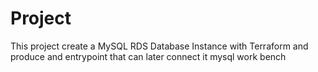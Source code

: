 # Project
This project create a MySQL RDS Database Instance with Terraform and produce and entrypoint that can later connect it mysql work bench